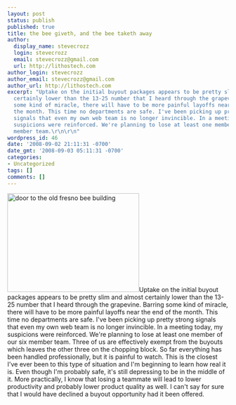 ```yaml
---
layout: post
status: publish
published: true
title: the bee giveth, and the bee taketh away
author:
  display_name: stevecrozz
  login: stevecrozz
  email: stevecrozz@gmail.com
  url: http://lithostech.com
author_login: stevecrozz
author_email: stevecrozz@gmail.com
author_url: http://lithostech.com
excerpt: "Uptake on the initial buyout packages appears to be pretty slim and almost
  certainly lower than the 13-25 number that I heard through the grapevine. Barring
  some kind of miracle, there will have to be more painful layoffs near the end of
  the month. This time no departments are safe. I've been picking up pretty strong
  signals that even my own web team is no longer invincible. In a meeting today, my
  suspicions were reinforced. We're planning to lose at least one member of our six
  member team.\r\n\r\n"
wordpress_id: 46
date: '2008-09-02 21:11:31 -0700'
date_gmt: '2008-09-03 05:11:31 -0700'
categories:
- Uncategorized
tags: []
comments: []
---
```

<a href="http://lithostech.com/wp-content/uploads/2009/03/fb-door.jpg"><img src="http://lithostech.com/wp-content/uploads/2009/03/fb-door-300x225.jpg" alt="door to the old fresno bee building" title="fb-door" width="300" height="225" class="alignright size-medium wp-image-203" /></a>Uptake on the initial buyout packages appears to be pretty slim and almost certainly lower than the 13-25 number that I heard through the grapevine. Barring some kind of miracle, there will have to be more painful layoffs near the end of the month. This time no departments are safe. I've been picking up pretty strong signals that even my own web team is no longer invincible. In a meeting today, my suspicions were reinforced. We're planning to lose at least one member of our six member team.
Three of us are effectively exempt from the buyouts which leaves the other three on the chopping block. So far everything has been handled professionally, but it is painful to watch. This is the closest I've ever been to this type of situation and I'm beginning to learn how real it is. Even though I'm probably safe, it's still depressing to be in the middle of it. More practically, I know that losing a teammate will lead to lower productivity and probably lower product quality as well. I can't say for sure that I would have declined a buyout opportunity had it been offered.
